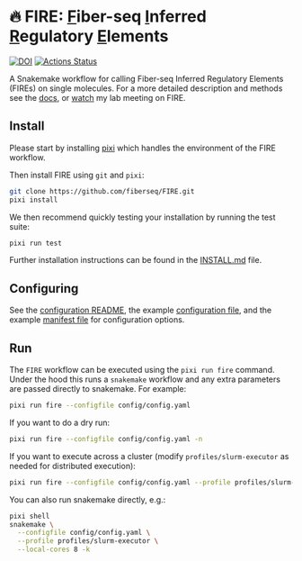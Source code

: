 # 🔥 **FIRE**: <ins>F</ins>iber-seq <ins>I</ins>nferred <ins>R</ins>egulatory <ins>E</ins>lements

[![DOI](https://zenodo.org/badge/561430995.svg)](https://zenodo.org/doi/10.5281/zenodo.10023811)
[![Actions Status](https://github.com/fiberseq/FIRE/workflows/CI/badge.svg)](https://github.com/mrvollger/FIRE/actions)

A Snakemake workflow for calling Fiber-seq Inferred Regulatory Elements (FIREs) on single molecules. For a more detailed description and methods see the [docs](https://fiberseq.github.io/fire/fire.html), or [watch](https://youtu.be/RiZrMltAiWM?si=sSo64goaNQxgyfcc) my lab meeting on FIRE.

## Install

Please start by installing [pixi](https://pixi.sh/latest/) which handles the environment of the FIRE workflow.

Then install FIRE using `git` and `pixi`:

```bash
git clone https://github.com/fiberseq/FIRE.git
pixi install
```

We then recommend quickly testing your installation by running the test suite:

```bash
pixi run test
```

Further installation instructions can be found in the [INSTALL.md](/INSTALL.md) file.

## Configuring

See the [configuration README](/config/README.md), the example [configuration file](/config/config.yaml), and the example [manifest file](/config/config.tbl) for configuration options.

## Run

The `FIRE` workflow can be executed using the `pixi run fire` command. Under the hood this runs a `snakemake` workflow and any extra parameters are passed directly to snakemake. For example:

```bash
pixi run fire --configfile config/config.yaml
```

If you want to do a dry run:

```bash
pixi run fire --configfile config/config.yaml -n
```

If you want to execute across a cluster (modify `profiles/slurm-executor` as needed for distributed execution):

```bash
pixi run fire --configfile config/config.yaml --profile profiles/slurm-executor
```

You can also run snakemake directly, e.g.:

```bash
pixi shell
snakemake \
  --configfile config/config.yaml \
  --profile profiles/slurm-executor \
  --local-cores 8 -k
```
